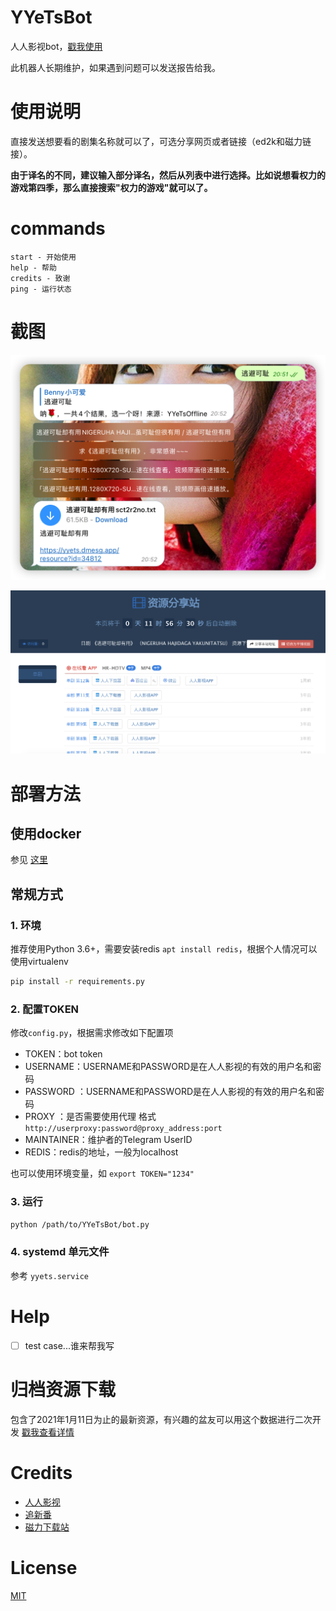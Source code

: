 # YYeTsBot

人人影视bot，[戳我使用](https://t.me/yyets_bot) 

此机器人长期维护，如果遇到问题可以发送报告给我。

# 使用说明
直接发送想要看的剧集名称就可以了，可选分享网页或者链接（ed2k和磁力链接）。

**由于译名的不同，建议输入部分译名，然后从列表中进行选择。比如说想看权力的游戏第四季，那么直接搜索"权力的游戏"就可以了。**

# commands

```
start - 开始使用
help - 帮助
credits - 致谢
ping - 运行状态
```

# 截图

![](assets/1.png)

![](assets/2.png)

# 部署方法

## 使用docker

参见 [这里](https://github.com/tgbot-collection/BotsRunner)

## 常规方式

### 1. 环境

推荐使用Python 3.6+，需要安装redis `apt install redis`，根据个人情况可以使用virtualenv

```bash
pip install -r requirements.py
```

### 2. 配置TOKEN

修改`config.py`，根据需求修改如下配置项

* TOKEN：bot token
* USERNAME：USERNAME和PASSWORD是在人人影视的有效的用户名和密码
* PASSWORD ：USERNAME和PASSWORD是在人人影视的有效的用户名和密码
* PROXY ：是否需要使用代理 格式 `http://userproxy:password@proxy_address:port`
* MAINTAINER：维护者的Telegram UserID
* REDIS：redis的地址，一般为localhost

也可以使用环境变量，如 `export TOKEN="1234"`

### 3. 运行

```bash
python /path/to/YYeTsBot/bot.py
```

### 4. systemd 单元文件

参考 `yyets.service`

# Help

- [ ] test case...谁来帮我写

# 归档资源下载
包含了2021年1月11日为止的最新资源，有兴趣的盆友可以用这个数据进行二次开发
[戳我查看详情](https://t.me/mikuri520/668)

# Credits

* [人人影视](http://www.zmz2019.com/)
* [追新番](http://www.zhuixinfan.com/main.php)
* [磁力下载站](http://oabt005.com/home.html)

# License

[MIT](LICENSE)
